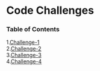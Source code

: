 # Code Challenges

### Table of Contents  

1.[Challenge-1](https://github.com/bpfingston/data-structures-and-algorithms/tree/main/javascript/401/Challenge-1)  
2.[Challenge-2](https://github.com/bpfingston/data-structures-and-algorithms/tree/main/javascript/401/Challenge-2)  
3.[Challenge-3](https://github.com/bpfingston/data-structures-and-algorithms/tree/main/javascript/401/Challenge-3)  
4.[Challenge-4](https://github.com/bpfingston/data-structures-and-algorithms/tree/main/javascript/401/Challenge-4)  
